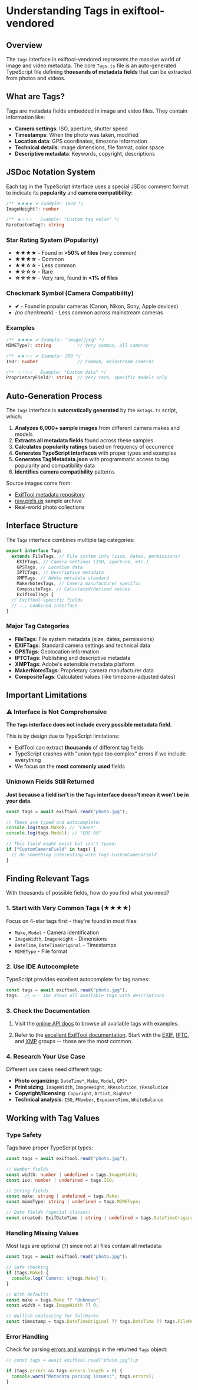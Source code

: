 # Understanding Tags in exiftool-vendored

## Overview

The `Tags` interface in exiftool-vendored represents the massive world of image and video metadata. The core `Tags.ts` file is an auto-generated TypeScript file defining **thousands of metadata fields** that can be extracted from photos and videos.

## What are Tags?

Tags are metadata fields embedded in image and video files. They contain information like:

- **Camera settings**: ISO, aperture, shutter speed
- **Timestamps**: When the photo was taken, modified
- **Location data**: GPS coordinates, timezone information
- **Technical details**: Image dimensions, file format, color space
- **Descriptive metadata**: Keywords, copyright, descriptions

## JSDoc Notation System

Each tag in the TypeScript interface uses a special JSDoc comment format to indicate its **popularity** and **camera compatibility**:

```typescript
/** ★★★★ ✔ Example: 1920 */
ImageHeight?: number

/** ★☆☆☆   Example: "Custom tag value" */
RareCustomTag?: string
```

### Star Rating System (Popularity)

- **★★★★** - Found in **>50% of files** (very common)
- **★★★☆** - Common
- **★★☆☆** - Less common
- **★☆☆☆** - Rare
- **☆☆☆☆** - Very rare, found in **<1% of files**

### Checkmark Symbol (Camera Compatibility)

- **✔** - Found in popular cameras (Canon, Nikon, Sony, Apple devices)
- _(no checkmark)_ - Less common across mainstream cameras

### Examples

```typescript
/** ★★★★ ✔ Example: "image/jpeg" */
MIMEType?: string          // Very common, all cameras

/** ★★☆☆ ✔ Example: 200 */
ISO?: number               // Common, mainstream cameras

/** ☆☆☆☆   Example: "Custom data" */
ProprietaryField?: string  // Very rare, specific models only
```

## Auto-Generation Process

The `Tags` interface is **automatically generated** by the `mktags.ts` script, which:

1. **Analyzes 6,000+ sample images** from different camera makes and models
2. **Extracts all metadata fields** found across these samples
3. **Calculates popularity ratings** based on frequency of occurrence
4. **Generates TypeScript interfaces** with proper types and examples
5. **Generates TagMetadata.json** with programmatic access to tag popularity and compatibility data
6. **Identifies camera compatibility** patterns

Source images come from:

- [ExifTool metadata repository](https://exiftool.org/sample_images.html)
- [raw.pixls.us](https://raw.pixls.us) sample archive
- Real-world photo collections

## Interface Structure

The `Tags` interface combines multiple tag categories:

```typescript
export interface Tags
  extends FileTags, // File system info (size, dates, permissions)
    EXIFTags, // Camera settings (ISO, aperture, etc.)
    GPSTags, // Location data
    IPTCTags, // Descriptive metadata
    XMPTags, // Adobe metadata standard
    MakerNotesTags, // Camera manufacturer specific
    CompositeTags, // Calculated/derived values
    ExifToolTags {
  // ExifTool-specific fields
  // ... combined interface
}
```

### Major Tag Categories

- **FileTags**: File system metadata (size, dates, permissions)
- **EXIFTags**: Standard camera settings and technical data
- **GPSTags**: Geolocation information
- **IPTCTags**: Publishing and descriptive metadata
- **XMPTags**: Adobe's extensible metadata platform
- **MakerNotesTags**: Proprietary camera manufacturer data
- **CompositeTags**: Calculated values (like timezone-adjusted dates)

## Important Limitations

### ⚠️ Interface is Not Comprehensive

**The `Tags` interface does not include every possible metadata field.**

This is by design due to TypeScript limitations:

- ExifTool can extract **thousands** of different tag fields
- TypeScript crashes with "union type too complex" errors if we include everything
- We focus on the **most commonly used** fields

### Unknown Fields Still Returned

**Just because a field isn't in the `Tags` interface doesn't mean it won't be in your data.**

```typescript
const tags = await exiftool.read("photo.jpg");

// These are typed and autocomplete:
console.log(tags.Make); // "Canon"
console.log(tags.Model); // "EOS R5"

// This field might exist but isn't typed:
if ("CustomCameraField" in tags) {
  // do something interesting with tags.CustomCameraField
}
```

## Finding Relevant Tags

With thousands of possible fields, how do you find what you need?

### 1. Start with Very Common Tags (★★★★)

Focus on 4-star tags first - they're found in most files:

- `Make`, `Model` - Camera identification
- `ImageWidth`, `ImageHeight` - Dimensions
- `DateTime`, `DateTimeOriginal` - Timestamps
- `MIMEType` - File format

### 2. Use IDE Autocomplete

TypeScript provides excellent autocomplete for tag names:

```typescript
const tags = await exiftool.read("photo.jpg");
tags.  // <-- IDE shows all available tags with descriptions
```

### 3. Check the Documentation

1. Visit the [online API docs](https://photostructure.github.io/exiftool-vendored.js/interfaces/Tags.html) to browse all available tags with examples.

2. Refer to the [excellent ExifTool documentation](https://exiftool.org/TagNames/index.html). Start with the [EXIF](https://exiftool.org/TagNames/EXIF.html), [IPTC](https://exiftool.org/TagNames/IPTC.html), and [XMP](https://exiftool.org/TagNames/XMP.html) groups -- those are the most common.

### 4. Research Your Use Case

Different use cases need different tags:

- **Photo organizing**: `DateTime*`, `Make`, `Model`, `GPS*`
- **Print sizing**: `ImageWidth`, `ImageHeight`, `XResolution`, `YResolution`
- **Copyright/licensing**: `Copyright`, `Artist`, `Rights*`
- **Technical analysis**: `ISO`, `FNumber`, `ExposureTime`, `WhiteBalance`

## Working with Tag Values

### Type Safety

Tags have proper TypeScript types:

```typescript
const tags = await exiftool.read("photo.jpg");

// Number fields
const width: number | undefined = tags.ImageWidth;
const iso: number | undefined = tags.ISO;

// String fields
const make: string | undefined = tags.Make;
const mimeType: string | undefined = tags.MIMEType;

// Date fields (special classes)
const created: ExifDateTime | string | undefined = tags.DateTimeOriginal;
```

### Handling Missing Values

Most tags are optional (`?`) since not all files contain all metadata:

```typescript
const tags = await exiftool.read("photo.jpg");

// Safe checking
if (tags.Make) {
  console.log(`Camera: ${tags.Make}`);
}

// With defaults
const make = tags.Make ?? "Unknown";
const width = tags.ImageWidth ?? 0;

// Nullish coalescing for fallbacks
const timestamp = tags.DateTimeOriginal ?? tags.DateTime ?? tags.FileModifyDate;
```

### Error Handling

Check for parsing [errors and warnings](https://photostructure.github.io/exiftool-vendored.js/interfaces/ErrorsAndWarnings.html) in the returned `Tags` object:

```typescript
// const tags = await exiftool.read("photo.jpg");p

if (tags.errors && tags.errors.length > 0) {
  console.warn("Metadata parsing issues:", tags.errors);
}
```
